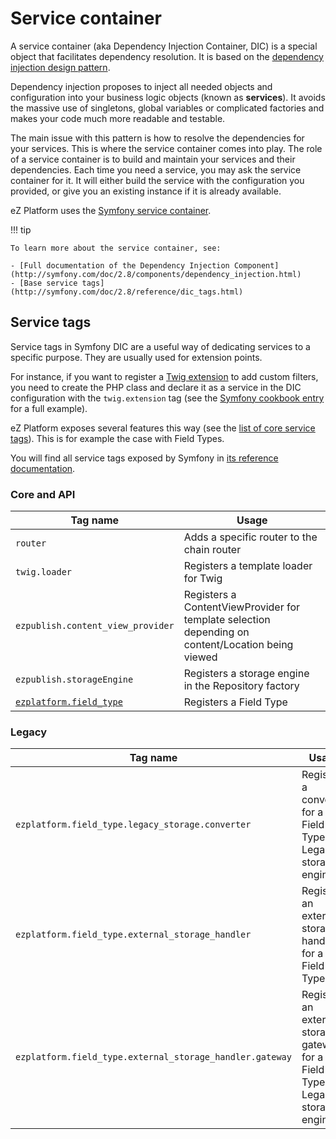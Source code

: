 # Service container

A service container (aka Dependency Injection Container, DIC) is a special object that facilitates dependency resolution.
It is based on the [dependency injection design pattern](http://en.wikipedia.org/wiki/Dependency_injection).

Dependency injection proposes to inject all needed objects and configuration into your business logic objects (known as **services**).
It avoids the massive use of singletons, global variables or complicated factories and makes your code much more readable and testable.

The main issue with this pattern is how to resolve the dependencies for your services.
This is where the service container comes into play. The role of a service container is to build and maintain your services and their dependencies.
Each time you need a service, you may ask the service container for it.
It will either build the service with the configuration you provided, or give you an existing instance if it is already available.

eZ Platform uses the [Symfony service container](http://symfony.com/doc/2.8/service_container.html).

!!! tip

    To learn more about the service container, see:

    - [Full documentation of the Dependency Injection Component](http://symfony.com/doc/2.8/components/dependency_injection.html)
    - [Base service tags](http://symfony.com/doc/2.8/reference/dic_tags.html)

## Service tags

Service tags in Symfony DIC are a useful way of dedicating services to a specific purpose. They are usually used for extension points.

For instance, if you want to register a [Twig extension](http://twig.sensiolabs.org/doc/advanced.html#creating-extensions) to add custom filters,
you need to create the PHP class and declare it as a service in the DIC configuration with the `twig.extension` tag
(see the [Symfony cookbook entry](http://symfony.com/doc/2.8/templating/twig_extension.html) for a full example).

eZ Platform exposes several features this way (see the [list of core service tags](#core-and-api)).
This is for example the case with Field Types.

You will find all service tags exposed by Symfony in [its reference documentation](http://symfony.com/doc/2.8/reference/dic_tags.html).

### Core and API

|Tag name|Usage|
|------|------|
|`router`|Adds a specific router to the chain router|
|`twig.loader`|Registers a template loader for Twig|
|`ezpublish.content_view_provider`|Registers a ContentViewProvider for template selection depending on content/Location being viewed|
|`ezpublish.storageEngine`|Registers a storage engine in the Repository factory|
|[`ezplatform.field_type`](../api/field_type_type_and_value.md#registration)|Registers a Field Type|

### Legacy

|Tag name|Usage|
|------|------|
|`ezplatform.field_type.legacy_storage.converter`|Registers a converter for a Field Type in Legacy storage engine|
|`ezplatform.field_type.external_storage_handler`|Registers an external storage handler for a Field Type|
|`ezplatform.field_type.external_storage_handler.gateway`|Registers an external storage gateway for a Field Type in Legacy storage engine|

